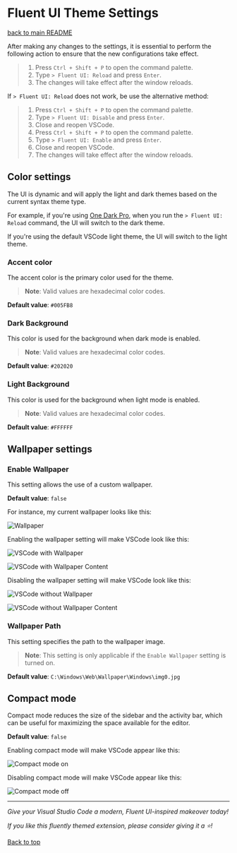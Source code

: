 # Fluent UI Theme Settings

[back to main README](/README.md)

After making any changes to the settings, it is essential to perform the following action to ensure
that the new configurations take effect.

> 1.  Press `Ctrl + Shift + P` to open the command palette.
> 2.  Type `> Fluent UI: Reload` and press `Enter`.
> 3.  The changes will take effect after the window reloads.

If `> Fluent UI: Reload` does not work, be use the alternative method:

> 1.  Press `Ctrl + Shift + P` to open the command palette.
> 2.  Type `> Fluent UI: Disable` and press `Enter`.
> 3.  Close and reopen VSCode.
> 4.  Press `Ctrl + Shift + P` to open the command palette.
> 5.  Type `> Fluent UI: Enable` and press `Enter`.
> 6.  Close and reopen VSCode.
> 7.  The changes will take effect after the window reloads.

## Color settings

The UI is dynamic and will apply the light and dark themes based on the current syntax theme type.

For example, if you're using
[One Dark Pro](https://marketplace.visualstudio.com/items?itemName=zhuangtongfa.Material-theme),
when you run the `> Fluent UI: Reload` command, the UI will switch to the dark theme.

If you're using the default VSCode light theme, the UI will switch to the light theme.

### Accent color

The accent color is the primary color used for the theme.

> **Note**: Valid values are hexadecimal color codes.

**Default value**: `#005FB8`

### Dark Background

This color is used for the background when dark mode is enabled.

> **Note**: Valid values are hexadecimal color codes.

**Default value**: `#202020`

### Light Background

This color is used for the background when light mode is enabled.

> **Note**: Valid values are hexadecimal color codes.

**Default value**: `#FFFFFF`

## Wallpaper settings

### Enable Wallpaper

This setting allows the use of a custom wallpaper.

**Default value**: `false`

For instance, my current wallpaper looks like this:

![Wallpaper](images/wallpaper.png 'Wallpaper')

Enabling the wallpaper setting will make VSCode look like this:

![VSCode with Wallpaper](images/vscode-sample-wp.png 'Wallpaper')

![VSCode with Wallpaper Content](images/vscode-sample-wp-content.png 'Wallpaper')

Disabling the wallpaper setting will make VSCode look like this:

![VSCode without Wallpaper](images/vscode-sample-no-wp.png 'Wallpaper')

![VSCode without Wallpaper Content](images/vscode-sample-no-wp-content.png 'Wallpaper')

### Wallpaper Path

This setting specifies the path to the wallpaper image.

> **Note**: This setting is only applicable if the `Enable Wallpaper` setting is turned on.

**Default value**: `C:\Windows\Web\Wallpaper\Windows\img0.jpg`

## Compact mode

Compact mode reduces the size of the sidebar and the activity bar, which can be useful for
maximizing the space available for the editor.

**Default value**: `false`

Enabling compact mode will make VSCode appear like this:

![Compact mode on](/images/compact-mode.png)

Disabling compact mode will make VSCode appear like this:

![Compact mode off](/images/normal-mode.png)

---

_Give your Visual Studio Code a modern, Fluent UI-inspired makeover today!_

_If you like this fluently themed extension, please consider giving it a ⭐!_

[Back to top](#fluent-ui-theme-settings)
